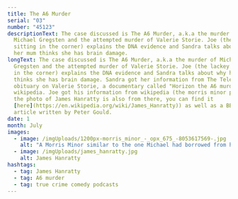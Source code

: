 ```yaml
---
title: The A6 Murder
serial: "03"
number: "45123"
descriptionText: The case discussed is The A6 Murder, a.k.a the murder of
  Michael Gregsten and the attempted murder of Valerie Storie. Joe (the lackey
  sitting in the corner) explains the DNA evidence and Sandra talks about why
  her mum thinks she has brain damage.
longText: The case discussed is The A6 Murder, a.k.a the murder of Michael
  Gregsten and the attempted murder of Valerie Storie. Joe (the lackey sitting
  in the corner) explains the DNA evidence and Sandra talks about why her mum
  thinks she has brain damage. Sandra got her information from The Telegraphs
  obituary on Valerie Storie, a documentary called "Horizon the A6 murder" and
  wikipedia. Joe got his information from wikipedia (the morris minor photo and
  the photo of James Hanratty is also from there, you can find it
  [here](https://en.wikipedia.org/wiki/James_Hanratty)) as well as a BBC News
  article written by Peter Gould.
date: 1
month: July
images:
  - image: /imgUploads/1200px-morris_minor_-_opx_675_-8053617569-.jpg
    alt: "A Morris Minor similar to the one Michael had borrowed from his aunt. "
  - image: /imgUploads/james_hanratty.jpg
    alt: James Hanratty
hashtags:
  - tag: James Hanratty
  - tag: A6 murder
  - tag: true crime comedy podcasts
---
```

